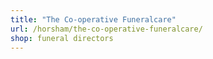 ```yaml
---
title: "The Co-operative Funeralcare"
url: /horsham/the-co-operative-funeralcare/
shop: funeral directors
---
```

